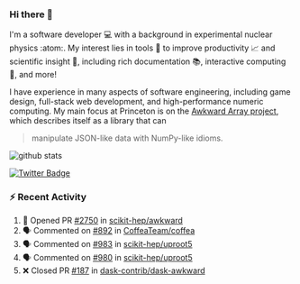 ### Hi there 👋 

I'm a software developer 💻 with a background in experimental nuclear physics :atom:. My interest lies in tools :wrench: to improve productivity :chart_with_upwards_trend: and scientific insight :telescope:, including rich documentation 📚, interactive computing 🧮, and more! 

I have experience in many aspects of software engineering, including game design, full-stack web development, and high-performance numeric computing. My main focus at Princeton is on the [Awkward Array project](awkward-array.org/), which describes itself as a library that can 
> manipulate JSON-like data with NumPy-like idioms.

![github stats](https://github-readme-stats.vercel.app/api?username=agoose77&show_icons=true&hide_rank=true&hide_title=true&bg_color=30,e76445,904e95&text_color=efe3ec&icon_color=efe3ec)
<!--
**agoose77/agoose77** is a ✨ _special_ ✨ repository because its `README.md` (this file) appears on your GitHub profile.

Here are some ideas to get you started:

- 🔭 I’m currently working on ...
- 🌱 I’m currently learning ...
- 👯 I’m looking to collaborate on ...
- 🤔 I’m looking for help with ...
- 💬 Ask me about ...
- 📫 How to reach me: ...
- 😄 Pronouns: ...
- ⚡ Fun fact: ...
-->

[![Twitter Badge](https://img.shields.io/twitter/follow/agoose77?style=flat-square&logo=Twitter&logoColor=white&color=cornflowerblue)](https://twitter.com/agoose77)

### :zap: Recent Activity

<!--START_SECTION:activity-->
1. 💪 Opened PR [#2750](https://github.com/scikit-hep/awkward/pull/2750) in [scikit-hep/awkward](https://github.com/scikit-hep/awkward)
2. 🗣 Commented on [#892](https://github.com/CoffeaTeam/coffea/issues/892#issuecomment-1757660711) in [CoffeaTeam/coffea](https://github.com/CoffeaTeam/coffea)
3. 🗣 Commented on [#983](https://github.com/scikit-hep/uproot5/pull/983#issuecomment-1757582946) in [scikit-hep/uproot5](https://github.com/scikit-hep/uproot5)
4. 🗣 Commented on [#980](https://github.com/scikit-hep/uproot5/pull/980#issuecomment-1757349053) in [scikit-hep/uproot5](https://github.com/scikit-hep/uproot5)
5. ❌ Closed PR [#187](https://github.com/dask-contrib/dask-awkward/pull/187) in [dask-contrib/dask-awkward](https://github.com/dask-contrib/dask-awkward)
<!--END_SECTION:activity-->
